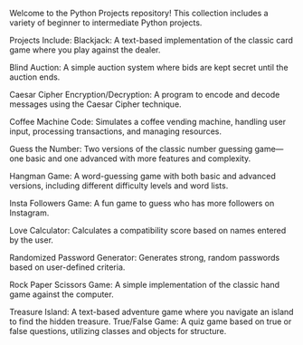 Welcome to the Python Projects repository! This collection includes a variety of beginner to intermediate Python projects.

Projects Include:
Blackjack: A text-based implementation of the classic card game where you play against the dealer.

Blind Auction: A simple auction system where bids are kept secret until the auction ends.

Caesar Cipher Encryption/Decryption: A program to encode and decode messages using the Caesar Cipher technique.

Coffee Machine Code: Simulates a coffee vending machine, handling user input, processing transactions, and managing resources.

Guess the Number: Two versions of the classic number guessing game—one basic and one advanced with more features and complexity.

Hangman Game: A word-guessing game with both basic and advanced versions, including different difficulty levels and word lists.

Insta Followers Game: A fun game to guess who has more followers on Instagram.

Love Calculator: Calculates a compatibility score based on names entered by the user.

Randomized Password Generator: Generates strong, random passwords based on user-defined criteria.

Rock Paper Scissors Game: A simple implementation of the classic hand game against the computer.

Treasure Island: A text-based adventure game where you navigate an island to find the hidden treasure.
True/False Game: A quiz game based on true or false questions, utilizing classes and objects for structure.
